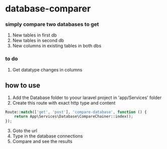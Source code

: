 # database-comparer
### simply compare two databases to get
1. New tables in first db
2. New tables in second db
3. New columns in existing tables in both dbs

### to do
1. Get datatype changes in columns

## how to use
1. Add the Database folder to yoour laravel project in
'app/Services' folder
2. Create this route with exact http type and content
``` php
Route::match(['get', 'post'], 'compare-database', function () {
    return App\Services\Database\CompareChainer::index();
});
```
3. Goto the url 
4. Type in the database connections
5. Compare and see the results 
